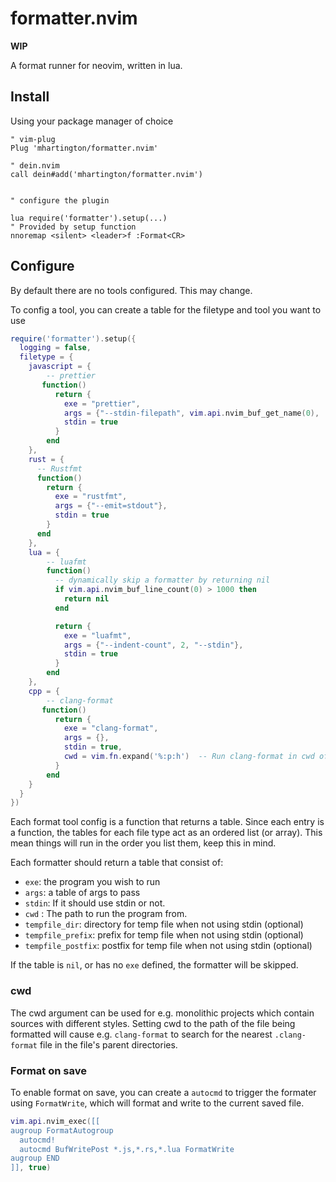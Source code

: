 # formatter.nvim

**WIP**

A format runner for neovim, written in lua.

## Install

Using your package manager of choice

```vim
" vim-plug
Plug 'mhartington/formatter.nvim'

" dein.nvim
call dein#add('mhartington/formatter.nvim')


" configure the plugin

lua require('formatter').setup(...)
" Provided by setup function
nnoremap <silent> <leader>f :Format<CR>
```

## Configure

By default there are no tools configured. This may change.

To config a tool, you can create a table for the filetype and tool you want to use

```lua
require('formatter').setup({
  logging = false,
  filetype = {
    javascript = {
        -- prettier
       function()
          return {
            exe = "prettier",
            args = {"--stdin-filepath", vim.api.nvim_buf_get_name(0), '--single-quote'},
            stdin = true
          }
        end
    },
    rust = {
      -- Rustfmt
      function()
        return {
          exe = "rustfmt",
          args = {"--emit=stdout"},
          stdin = true
        }
      end
    },
    lua = {
        -- luafmt
        function()
          -- dynamically skip a formatter by returning nil
          if vim.api.nvim_buf_line_count(0) > 1000 then
            return nil
          end

          return {
            exe = "luafmt",
            args = {"--indent-count", 2, "--stdin"},
            stdin = true
          }
        end
    },
    cpp = {
        -- clang-format
       function()
          return {
            exe = "clang-format",
            args = {},
            stdin = true,
            cwd = vim.fn.expand('%:p:h')  -- Run clang-format in cwd of the file.
          }
        end
    }
  }
})
```

Each format tool config is a function that returns a table.
Since each entry is a function, the tables for each file type act as an ordered list (or array).
This mean things will run in the order you list them, keep this in mind.

Each formatter should return a table that consist of:
- `exe`: the program you wish to run
- `args`: a table of args to pass
- `stdin`: If it should use stdin or not.
- `cwd` : The path to run the program from.
- `tempfile_dir`:  directory for temp file when not using stdin (optional)
- `tempfile_prefix`:  prefix for temp file when not using stdin (optional)
- `tempfile_postfix`:  postfix for temp file when not using stdin (optional)

If the table is `nil`, or has no `exe` defined, the formatter will be skipped.

### cwd

The cwd argument can be used for e.g. monolithic projects which contain sources with different styles.
Setting cwd to the path of the file being formatted will cause e.g. `clang-format` to search for the
nearest `.clang-format` file in the file's parent directories.

### Format on save

To enable format on save, you can create a `autocmd` to trigger the formater using `FormatWrite`, which will format and write to the current saved file.

```lua
vim.api.nvim_exec([[
augroup FormatAutogroup
  autocmd!
  autocmd BufWritePost *.js,*.rs,*.lua FormatWrite
augroup END
]], true)
```
